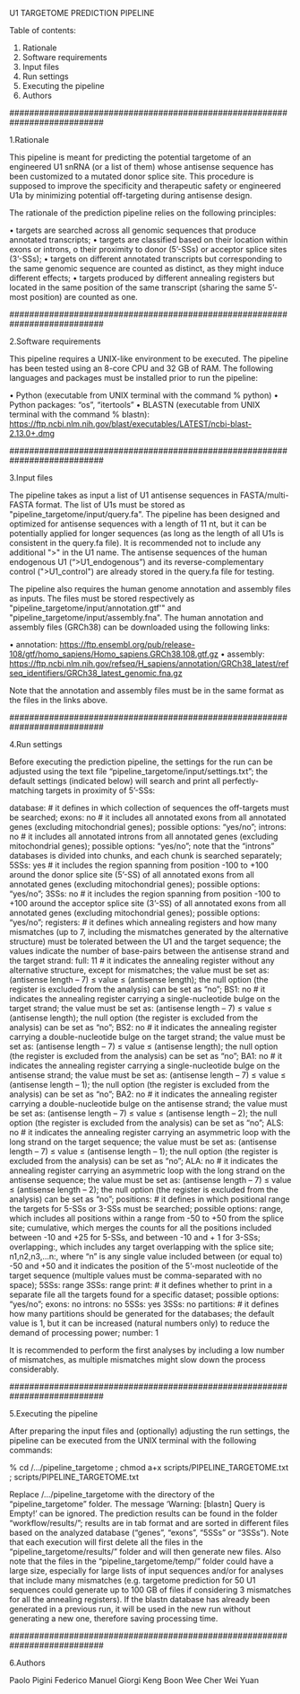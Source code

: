 U1 TARGETOME PREDICTION PIPELINE

Table of contents:

1.	Rationale
2.	Software requirements
3.	Input files
4.	Run settings
5.	Executing the pipeline
6.	Authors

###########################################################################

1.Rationale

This pipeline is meant for predicting the potential targetome of an engineered U1 snRNA (or a list of them) whose antisense sequence has been customized to a mutated donor splice site. This procedure is supposed to improve the specificity and therapeutic safety or engineered U1a by minimizing potential off-targeting during antisense design.

The rationale of the prediction pipeline relies on the following principles:

•	targets are searched across all genomic sequences that produce annotated transcripts;
•	targets are classified based on their location within exons or introns, o their proximity to donor (5’-SSs) or acceptor splice sites (3’-SSs);
•	targets on different annotated transcripts but corresponding to the same genomic sequence are counted as distinct, as they might induce different effects;
•	targets produced by different annealing registers but located in the same position of the same transcript (sharing the same 5’-most position) are counted as one.

###########################################################################

2.Software requirements

This pipeline requires a UNIX-like environment to be executed. The pipeline has been tested using an 8-core CPU and 32 GB of RAM. The following languages and packages must be installed prior to run the pipeline:

•	Python (executable from UNIX terminal with the command % python)
•	Python packages: “os”, “itertools”
•	BLASTN (executable from UNIX terminal with the command % blastn): https://ftp.ncbi.nlm.nih.gov/blast/executables/LATEST/ncbi-blast-2.13.0+.dmg

###########################################################################

3.Input files

The pipeline takes as input a list of U1 antisense sequences in FASTA/multi-FASTA format. The list of U1s must be stored as "pipeline_targetome/input/query.fa". The pipeline has been designed and optimized for antisense sequences with a length of 11 nt, but it can be potentially applied for longer sequences (as long as the length of all U1s is consistent in the query.fa file). It is recommended not to include any additional ">" in the U1 name. The antisense sequences of the human endogenous U1 (“>U1_endogenous”) and its reverse-complementary control (">U1_control") are already stored in the query.fa file for testing.

The pipeline also requires the human genome annotation and assembly files as inputs. The files must be stored respectively as "pipeline_targetome/input/annotation.gtf'" and "pipeline_targetome/input/assembly.fna". The human annotation and assembly files (GRCh38) can be downloaded using the following links:

•	annotation: https://ftp.ensembl.org/pub/release-108/gtf/homo_sapiens/Homo_sapiens.GRCh38.108.gtf.gz
•	assembly: https://ftp.ncbi.nlm.nih.gov/refseq/H_sapiens/annotation/GRCh38_latest/refseq_identifiers/GRCh38_latest_genomic.fna.gz

Note that the annotation and assembly files must be in the same format as the files in the links above.

###########################################################################

4.Run settings

Before executing the prediction pipeline, the settings for the run can be adjusted using the text file “pipeline_targetome/input/settings.txt”; the default settings (indicated below) will search and print all perfectly-matching targets in proximity of 5’-SSs:

database: # it defines in which collection of sequences the off-targets must be searched;
exons: no # it includes all annotated exons from all annotated genes (excluding mitochondrial genes); possible options: “yes/no”;
introns: no # it includes all annotated introns from all annotated genes (excluding mitochondrial genes); possible options: “yes/no”; note that the “introns” databases is divided into chunks, and each chunk is searched separately;
5SSs: yes # it includes the region spanning from position -100 to +100 around the donor splice site (5’-SS) of all annotated exons from all annotated genes (excluding mitochondrial genes); possible options: “yes/no”;
3SSs: no # it includes the region spanning from position -100 to +100 around the acceptor splice site (3’-SS) of all annotated exons from all annotated genes (excluding mitochondrial genes); possible options: “yes/no”;
registers: # it defines which annealing registers and how many mismatches (up to 7, including the mismatches generated by the alternative structure) must be tolerated between the U1 and the target sequence; the values indicate the number of base-pairs between the antisense strand and the target strand:
full: 11 # it indicates the annealing register without any alternative structure, except for mismatches; the value must be set as: (antisense length – 7) ≤ value ≤ (antisense length); the null option (the register is excluded from the analysis) can be set as “no”;
BS1: no # it indicates the annealing register carrying a single-nucleotide bulge on the target strand; the value must be set as: (antisense length – 7) ≤ value ≤ (antisense length); the null option (the register is excluded from the analysis) can be set as “no”;
BS2: no # it indicates the annealing register carrying a double-nucleotide bulge on the target strand; the value must be set as: (antisense length – 7) ≤ value ≤ (antisense length); the null option (the register is excluded from the analysis) can be set as “no”;
BA1: no # it indicates the annealing register carrying a single-nucleotide bulge on the antisense strand; the value must be set as: (antisense length – 7) ≤ value ≤ (antisense length – 1); the null option (the register is excluded from the analysis) can be set as “no”;
BA2: no # it indicates the annealing register carrying a double-nucleotide bulge on the antisense strand; the value must be set as: (antisense length – 7) ≤ value ≤ (antisense length – 2); the null option (the register is excluded from the analysis) can be set as “no”;
ALS: no # it indicates the annealing register carrying an asymmetric loop with the long strand on the target sequence; the value must be set as: (antisense length – 7) ≤ value ≤ (antisense length – 1); the null option (the register is excluded from the analysis) can be set as “no”;
ALA: no # it indicates the annealing register carrying an asymmetric loop with the long strand on the antisense sequence; the value must be set as: (antisense length – 7) ≤ value ≤ (antisense length – 2); the null option (the register is excluded from the analysis) can be set as “no”;
positions: # it defines in which positional range the targets for 5-SSs or 3-SSs must be searched;  possible options: range, which includes all positions within a range from -50 to +50 from the splice site; cumulative, which merges the counts for all the positions included between -10 and +25 for 5-SSs, and between -10 and + 1 for 3-SSs; overlapping:, which includes any target overlapping with the splice site; n1,n2,n3,...n:, where “n” is any single value included between (or equal to) -50 and +50 and it indicates the position of the 5’-most nucleotide of the target sequence (multiple values must be comma-separated with no space);
		5SSs: range
		3SSs: range
print: # it defines whether to print in a separate file all the targets found for a specific dataset; possible options: “yes/no”;
		exons: no
		introns: no
		5SSs: yes
		3SSs: no
partitions: # it defines how many partitions should be generated for the databases; the default value is 1, but it can be increased (natural numbers only) to reduce the demand of processing power;
		number: 1

It is recommended to perform the first analyses by including a low number of mismatches, as multiple mismatches might slow down the process considerably.

###########################################################################

5.Executing the pipeline

After preparing the input files and (optionally) adjusting the run settings, the pipeline can be executed from the UNIX terminal with the following commands:

% cd /.../pipeline_targetome ; chmod a+x scripts/PIPELINE_TARGETOME.txt ; scripts/PIPELINE_TARGETOME.txt

Replace /.../pipeline_targetome with the directory of the “pipeline_targetome” folder. The message ‘Warning: [blastn] Query is Empty!’ can be ignored. The prediction results can be found in the folder “workflow/results/”; results are in tab format and are sorted in different files based on the analyzed database (“genes”, “exons”, “5SSs” or “3SSs”). Note that each execution will first delete all the files in the “pipeline_targetome/results/” folder and will then generate new files. Also note that the files in the “pipeline_targetome/temp/” folder could have a large size, especially for large lists of input sequences and/or for analyses that include many mismatches (e.g. targetome prediction for 50 U1 sequences could generate up to 100 GB of files if considering 3 mismatches for all the annealing registers). If the blastn database has already been generated in a previous run, it will be used in the new run without generating a new one, therefore saving processing time.

###########################################################################

6.Authors

Paolo Pigini
Federico Manuel Giorgi
Keng Boon Wee
Cher Wei Yuan
